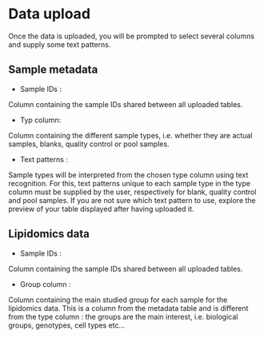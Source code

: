 Data upload
=======================
Once the data is uploaded, you will be prompted to select several columns and supply some text patterns.

## Sample metadata

* Sample IDs :

Column containing the sample IDs shared between all uploaded tables.

* Typ column:

Column containing the different sample types, i.e. whether they are actual samples, blanks, quality control or pool samples.

* Text patterns :

Sample types will be interpreted from the chosen type column using text recognition. For this, text patterns unique to each sample type in the type column must be supplied by the user, respectively for blank, quality control and pool samples. If you are not sure which text pattern to use, explore the preview of your table displayed after having uploaded it.

## Lipidomics data

* Sample IDs :

Column containing the sample IDs shared between all uploaded tables.

* Group column :

Column containing the main studied group for each sample for the lipidomics data. This is a column from the metadata table and is different from the type column : the groups are the main interest, i.e. biological groups, genotypes, cell types etc...
